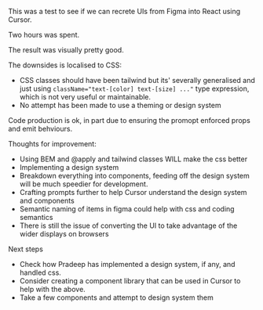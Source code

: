 This was a test to see if we can recrete UIs from Figma into React using Cursor.

Two hours was spent.

The result was visually pretty good.

The downsides is localised to CSS:
* CSS classes should have been tailwind but its' severally generalised and just using
  `className="text-[color] text-[size] ..."` type expression, which is not very useful or maintainable.
* No attempt has been made to use a theming or design system

Code production is ok, in part due to ensuring the promopt enforced props and emit behviours.

Thoughts for improvement:

* Using BEM and @apply and tailwind classes WILL make the css better
* Implementing a design system
* Breakdown everything into components, feeding off the design system will be much speedier for development.
* Crafting prompts further to help Cursor understand the design system and components
* Semantic naming of items in figma could help with css and coding semantics
* There is still the issue of converting the UI to take advantage of the wider displays on browsers

Next steps

* Check how Pradeep has implemented a design system, if any, and handled css.
* Consider creating a component library that can be used in Cursor to help with the above.
* Take a few components and attempt to design system them



